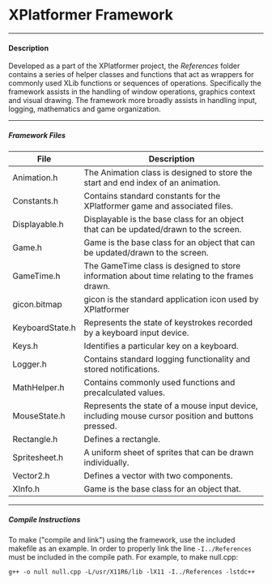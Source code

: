 # XPlatformer Framework #
***
#### Description
Developed as a part of the XPlatformer project, the *References* folder contains a series of helper classes and functions that act as wrappers for commonly used XLib functions or sequences of operations.   Specifically the framework assists in the handling of window operations, graphics context and visual drawing.   The framework more broadly assists in handling input, logging, mathematics and game organization.

***
##### Framework Files

| File				| Description		 																					|
| ------------- 	| ------------- 																						|
| Animation.h   	| The Animation class is designed to store the start and end index of an animation.  					|
| Constants.h 		| Contains standard constants for the XPlatformer game and associated files.  							|
| Displayable.h 	| Displayable is the base class for an object that can be updated/drawn to the screen.       			|
| Game.h 			| Game is the base class for an object that can be updated/drawn to the screen.         				|
| GameTime.h 		| The GameTime class is designed to store information about time relating to the frames drawn.       	|
| gicon.bitmap 		| gicon is the standard application icon used by XPlatformer											|
| KeyboardState.h	| Represents the state of keystrokes recorded by a keyboard input device.           					|
| Keys.h 			| Identifies a particular key on a keyboard.  															|
| Logger.h			| Contains standard logging functionality and stored notifications.    									|
| MathHelper.h 		| Contains commonly used functions and precalculated values.        									|
| MouseState.h 		| Represents the state of a mouse input device, including mouse cursor position and buttons pressed.  	|
| Rectangle.h 		| Defines a rectangle.       																			|
| Spritesheet.h 	| A uniform sheet of sprites that can be drawn individually.        								 	|
| Vector2.h 		| Defines a vector with two components.     															|
| XInfo.h 			| Game is the base class for an object that.  														 	|

---

##### Compile Instructions

To make ("compile and link") using the framework, use the included makefile as an example.  In order to properly link the line `-I../References` must be included in the compile path. For example, to make null.cpp:

	g++ -o null null.cpp -L/usr/X11R6/lib -lX11 -I../References -lstdc++

